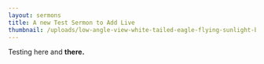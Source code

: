 ```yaml
---
layout: sermons
title: A new Test Sermon to Add Live
thumbnail: /uploads/low-angle-view-white-tailed-eagle-flying-sunlight-blue-sky-hokkaido-japan.png
---
```

Testing here and **there.**
